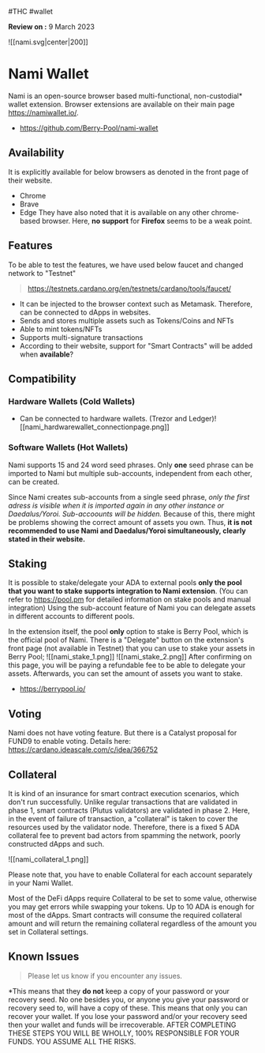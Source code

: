 #THC #wallet

**Review on :** 9 March 2023

![[nami.svg|center|200]]
# Nami Wallet
Nami is an open-source browser based multi-functional, non-custodial* wallet extension.
Browser extensions are available on their main page https://namiwallet.io/.
* https://github.com/Berry-Pool/nami-wallet
## Availability
It is explicitly available for below browsers as denoted in the front page of their website.
* Chrome
* Brave
* Edge
They have also noted that it is available on any other chrome-based browser.
Here, **no support** for **Firefox** seems to be a weak point.
## Features
To be able to test the features, we have used below faucet and changed network to "Testnet"
> https://testnets.cardano.org/en/testnets/cardano/tools/faucet/
* It can be injected to the browser context such as Metamask. Therefore, can be connected to dApps in websites. 
* Sends and stores multiple assets such as Tokens/Coins and NFTs
* Able to mint tokens/NFTs
* Supports multi-signature transactions
* According to their website, support for "Smart Contracts" will be added when **available**? 
## Compatibility
### Hardware Wallets (Cold Wallets)
* Can be connected to hardware wallets. (Trezor and Ledger)![[nami_hardwarewallet_connectionpage.png]]
### Software Wallets (Hot Wallets)
Nami supports 15 and 24 word seed phrases. Only **one** seed phrase can be imported to Nami but multiple sub-accounts, independent from each other, can be created.

Since Nami creates sub-accounts from a single seed phrase, *only the first adress is visible when it is imported again in any other instance or Daedalus/Yoroi. Sub-accoounts will be hidden.* Because of this, there might be problems showing the correct amount of assets you own. Thus, **it is not recommended to use Nami and Daedalus/Yoroi simultaneously, clearly stated in their website.**
## Staking
It is possible to stake/delegate your ADA to external pools **only the pool that you want to stake supports integration to Nami extension**. (You can refer to https://pool.pm for detailed information on stake pools and manual integration)
Using the sub-account feature of Nami you can delegate assets in different accounts to different pools.

In the extension itself, the pool **only** option to stake is Berry Pool, which is the official pool of Nami.
There is a "Delegate" button on the extension's front page (not available in Testnet) that you can use to stake your assets in Berry Pool;
![[nami_stake_1.png]]
![[nami_stake_2.png]]
After confirming on this page, you will be paying a refundable fee to be able to delegate your assets. Afterwards, you can set the amount of assets you want to stake. 
* https://berrypool.io/

## Voting 
Nami does not have voting feature. But there is a Catalyst proposal for FUND9 to enable voting. Details here: https://cardano.ideascale.com/c/idea/366752

## Collateral

It is kind of an insurance for smart contract execution scenarios, which don't run successfully. Unlike regular transactions that are validated in phase 1, smart contracts (Plutus validators) are validated in phase 2. Here, in the event of  failure of transaction, a "collateral" is taken to cover the resources used by the validator node.
Therefore, there is a fixed 5 ADA collateral fee to prevent bad actors from spamming the network,  poorly constructed dApps and such.

![[nami_collateral_1.png]]

Please note that, you have to enable Collateral for each account separately in your Nami Wallet.

Most of the DeFi dApps require Collateral to be set to some value, otherwise you may get errors while swapping your tokens. Up to 10 ADA is enough for most of the dApps. Smart contracts will consume the required collateral amount and will return the remaining collateral regardless of the amount you set in Collateral settings.
## Known Issues
>Please let us know if you encounter any issues.

*This means that they **do not** keep a copy of your password or your recovery seed. No one besides you, or anyone you give your password or recovery seed to, will have a copy of these. This means that only you can recover your wallet. If you lose your password and/or your recovery seed then your wallet and funds will be irrecoverable. AFTER COMPLETING THESE STEPS YOU WILL BE WHOLLY, 100% RESPONSIBLE FOR YOUR FUNDS. YOU ASSUME ALL THE RISKS.